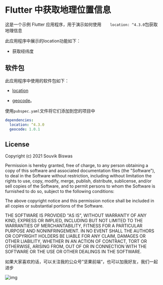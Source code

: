 # Flutter 中获取地理位置信息

这是一个示例 Flutter 应用程序，用于演示如何使用`    location: ^4.3.0`包获取地理信息

此应用程序中展示的location功能如下：

- 获取经纬度



## 软件包

此应用程序中使用的软件包如下：

- [location](https://pub.dev/packages/location)

- [geocode](https://pub.dev/packages/geocode)。

  

使用`pubspec.yaml`文件将它们添加到您的项目中

```yaml
dependencies:
  location: ^4.3.0
  geocode: 1.0.1
```

## License

Copyright (c) 2021 Souvik Biswas

Permission is hereby granted, free of charge, to any person obtaining a copy
of this software and associated documentation files (the "Software"), to deal
in the Software without restriction, including without limitation the rights
to use, copy, modify, merge, publish, distribute, sublicense, and/or sell
copies of the Software, and to permit persons to whom the Software is
furnished to do so, subject to the following conditions:

The above copyright notice and this permission notice shall be included in all
copies or substantial portions of the Software.

THE SOFTWARE IS PROVIDED "AS IS", WITHOUT WARRANTY OF ANY KIND, EXPRESS OR
IMPLIED, INCLUDING BUT NOT LIMITED TO THE WARRANTIES OF MERCHANTABILITY,
FITNESS FOR A PARTICULAR PURPOSE AND NONINFRINGEMENT. IN NO EVENT SHALL THE
AUTHORS OR COPYRIGHT HOLDERS BE LIABLE FOR ANY CLAIM, DAMAGES OR OTHER
LIABILITY, WHETHER IN AN ACTION OF CONTRACT, TORT OR OTHERWISE, ARISING FROM,
OUT OF OR IN CONNECTION WITH THE SOFTWARE OR THE USE OR OTHER DEALINGS IN THE
SOFTWARE.



如果大家喜欢的话，可以关注我的公众号”坚果前端“，也可以加我好友，我们一起进步

![img](https://luckly007.oss-cn-beijing.aliyuncs.com/images3B1E633F742DA026057B26D3BA8FEB15.jpg)
